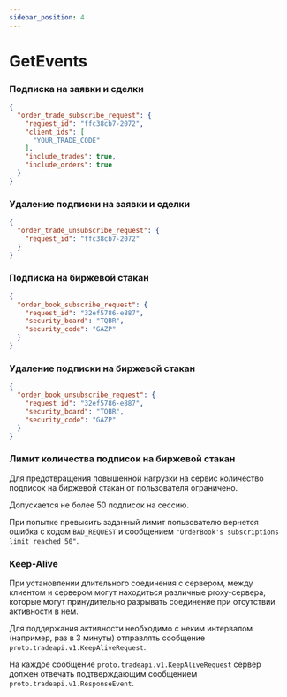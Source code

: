 ```yaml
---
sidebar_position: 4
---
```

# GetEvents

### Подписка на заявки и сделки
```json
{
  "order_trade_subscribe_request": {
    "request_id": "ffc38cb7-2072",
    "client_ids": [
      "YOUR_TRADE_CODE"
    ],
    "include_trades": true,
    "include_orders": true
  }
}
```

### Удаление подписки на заявки и сделки
```json
{
  "order_trade_unsubscribe_request": {
    "request_id": "ffc38cb7-2072"
  }
}
```

### Подписка на биржевой стакан
```json
{
  "order_book_subscribe_request": {
    "request_id": "32ef5786-e887",
    "security_board": "TQBR",
    "security_code": "GAZP"
  }
}
```

### Удаление подписки на биржевой стакан
```json
{
  "order_book_unsubscribe_request": {
    "request_id": "32ef5786-e887",
    "security_board": "TQBR",
    "security_code": "GAZP"
  }
}
```

### Лимит количества подписок на биржевой стакан

Для предотвращения повышенной нагрузки на сервис количество подписок на биржевой стакан от пользователя ограничено. 

Допускается не более 50 подписок на сессию.

При попытке превысить заданный лимит пользователю вернется ошибка с кодом `BAD_REQUEST` и сообщением `"OrderBook's subscriptions limit reached 50"`.

### Keep-Alive

При установлении длительного соединения с сервером, между клиентом и сервером могут находиться различные proxy-сервера, которые могут принудительно разрывать соединение при отсутствии активности в нем.

Для поддержания активности необходимо с неким интервалом (например, раз в 3 минуты) отправлять сообщение `proto.tradeapi.v1.KeepAliveRequest`.

На каждое сообщение `proto.tradeapi.v1.KeepAliveRequest` сервер должен отвечать подтверждающим сообщением `proto.tradeapi.v1.ResponseEvent`.
